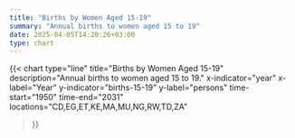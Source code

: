 ```yaml
---
title: "Births by Women Aged 15-19"
summary: "Annual births to women aged 15 to 19"
date: 2025-04-05T14:20:26+03:00
type: chart
---
```


{{< chart
    type="line"
    title="Births by Women Aged 15-19"
    description="Annual births to women aged 15 to 19."
    x-indicator="year"
    x-label="Year"
    y-indicator="births-15-19"
    y-label="persons"
    time-start="1950"
    time-end="2031"
    locations="CD,EG,ET,KE,MA,MU,NG,RW,TD,ZA"
>}}
